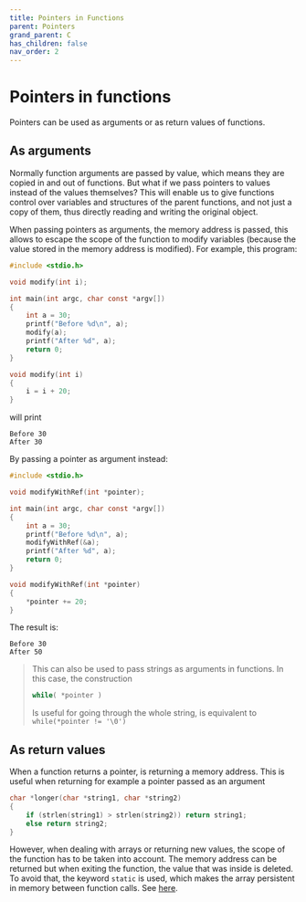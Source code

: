 ```yaml
---
title: Pointers in Functions
parent: Pointers
grand_parent: C
has_children: false
nav_order: 2
---
```

# Pointers in functions

Pointers can be used as arguments or as return values of functions.

## As arguments

Normally function arguments are passed by value, which means they are copied in and out of functions. But what if we pass pointers to values instead of the values themselves? This will enable us to give functions control over variables and structures of the parent functions, and not just a copy of them, thus directly reading and writing the original object.

When passing pointers as arguments, the memory address is passed, this allows to escape the scope of the function to modify variables (because the value stored in the memory address is modified). For example, this program:
```c
#include <stdio.h>

void modify(int i);

int main(int argc, char const *argv[])
{
    int a = 30;
    printf("Before %d\n", a);
    modify(a);
    printf("After %d", a);
    return 0;
}

void modify(int i)
{
    i = i + 20;
}
```
will print 
```
Before 30
After 30
```
By passing a pointer as argument instead:
```c
#include <stdio.h>

void modifyWithRef(int *pointer);

int main(int argc, char const *argv[])
{
    int a = 30;
    printf("Before %d\n", a);
    modifyWithRef(&a);
    printf("After %d", a);
    return 0;
}

void modifyWithRef(int *pointer)
{
    *pointer += 20;
}
```
The result is:
```
Before 30
After 50
```

> This can also be used to pass strings as arguments in functions. In this case, the construction
> ```c
> while( *pointer )
> ```
> Is useful for going through the whole string, is equivalent to `while(*pointer != '\0')`

## As return values

When a function returns a pointer, is returning a memory address. This is useful when returning for example a pointer passed as an argument
```c
char *longer(char *string1, char *string2)
{
    if (strlen(string1) > strlen(string2)) return string1;
    else return string2;
}
```
However, when dealing with arrays or returning new values, the scope of the function has to be taken into account. The memory address can be returned but when exiting the function, the value that was inside is deleted. To avoid that, the keyword `static` is used, which makes the array persistent in memory between function calls. See [here](storage_class.md).